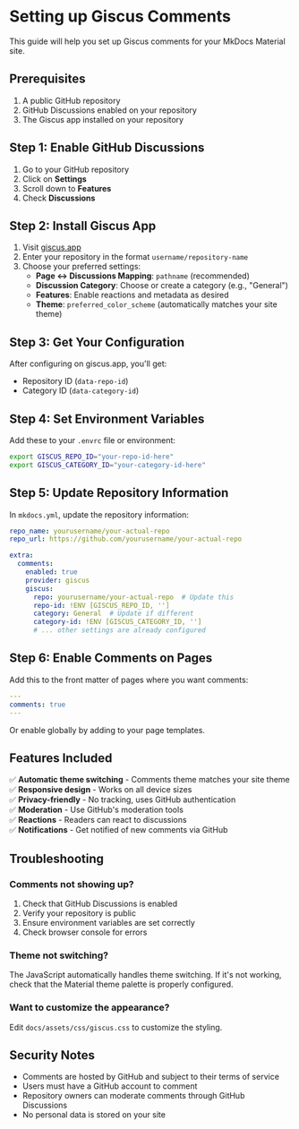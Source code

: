 # Setting up Giscus Comments

This guide will help you set up Giscus comments for your MkDocs Material site.

## Prerequisites

1. A public GitHub repository
2. GitHub Discussions enabled on your repository
3. The Giscus app installed on your repository

## Step 1: Enable GitHub Discussions

1. Go to your GitHub repository
2. Click on **Settings**
3. Scroll down to **Features**
4. Check **Discussions**

## Step 2: Install Giscus App

1. Visit [giscus.app](https://giscus.app)
2. Enter your repository in the format `username/repository-name`
3. Choose your preferred settings:
   - **Page ↔️ Discussions Mapping**: `pathname` (recommended)
   - **Discussion Category**: Choose or create a category (e.g., "General")
   - **Features**: Enable reactions and metadata as desired
   - **Theme**: `preferred_color_scheme` (automatically matches your site theme)

## Step 3: Get Your Configuration

After configuring on giscus.app, you'll get:

- Repository ID (`data-repo-id`)
- Category ID (`data-category-id`)

## Step 4: Set Environment Variables

Add these to your `.envrc` file or environment:

```bash
export GISCUS_REPO_ID="your-repo-id-here"
export GISCUS_CATEGORY_ID="your-category-id-here"
```

## Step 5: Update Repository Information

In `mkdocs.yml`, update the repository information:

```yaml
repo_name: yourusername/your-actual-repo
repo_url: https://github.com/yourusername/your-actual-repo

extra:
  comments:
    enabled: true
    provider: giscus
    giscus:
      repo: yourusername/your-actual-repo  # Update this
      repo-id: !ENV [GISCUS_REPO_ID, '']
      category: General  # Update if different
      category-id: !ENV [GISCUS_CATEGORY_ID, '']
      # ... other settings are already configured
```

## Step 6: Enable Comments on Pages

Add this to the front matter of pages where you want comments:

```yaml
---
comments: true
---
```

Or enable globally by adding to your page templates.

## Features Included

✅ **Automatic theme switching** - Comments theme matches your site theme  
✅ **Responsive design** - Works on all device sizes  
✅ **Privacy-friendly** - No tracking, uses GitHub authentication  
✅ **Moderation** - Use GitHub's moderation tools  
✅ **Reactions** - Readers can react to discussions  
✅ **Notifications** - Get notified of new comments via GitHub

## Troubleshooting

### Comments not showing up?

1. Check that GitHub Discussions is enabled
2. Verify your repository is public
3. Ensure environment variables are set correctly
4. Check browser console for errors

### Theme not switching?

The JavaScript automatically handles theme switching. If it's not working, check that the Material theme palette is properly configured.

### Want to customize the appearance?

Edit `docs/assets/css/giscus.css` to customize the styling.

## Security Notes

- Comments are hosted by GitHub and subject to their terms of service
- Users must have a GitHub account to comment
- Repository owners can moderate comments through GitHub Discussions
- No personal data is stored on your site
